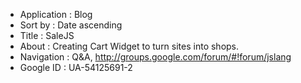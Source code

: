 - Application : Blog
- Sort by     : Date ascending
- Title       : SaleJS
- About       : Creating Cart Widget to turn sites into shops.
- Navigation  : Q&A, http://groups.google.com/forum/#!forum/jslang
- Google ID   : UA-54125691-2